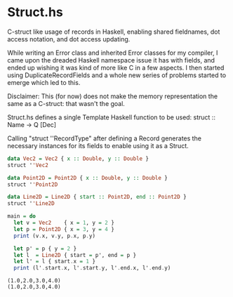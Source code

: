 # Struct.hs
C-struct like usage of records in Haskell, enabling shared fieldnames, dot access notation, and dot access updating.

While writing an Error class and inherited Error classes for my compiler, I came upon the dreaded Haskell namespace issue it has with fields, and ended up wishing it was kind of more like C in a few aspects. I then started using DuplicateRecordFields and a whole new series of problems started to emerge which led to this.

Disclaimer: This (for now) does not make the memory representation the same as a C-struct: that wasn't the goal.

Struct.hs defines a single Template Haskell function to be used: struct :: Name -> Q [Dec]

Calling "struct ''RecordType" after defining a Record generates the necessary instances for its fields to enable using it as a Struct.

```haskell
data Vec2 = Vec2 { x :: Double, y :: Double }
struct ''Vec2

data Point2D = Point2D { x :: Double, y :: Double }
struct ''Point2D

data Line2D = Line2D { start :: Point2D, end :: Point2D }
struct ''Line2D

main = do
  let v = Vec2    { x = 1, y = 2 }
  let p = Point2D { x = 3, y = 4 }
  print (v.x, v.y, p.x, p.y)

  let p' = p { y = 2 }
  let l  = Line2D { start = p', end = p }
  let l' = l { start.x = 1 }
  print (l'.start.x, l'.start.y, l'.end.x, l'.end.y)
```
```
(1.0,2.0,3.0,4.0)
(1.0,2.0,3.0,4.0)
```
